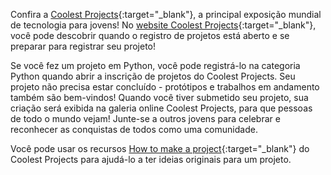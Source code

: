 Confira a [Coolest Projects](https://coolestprojects.org/){:target="_blank"}, a principal exposição mundial de tecnologia para jovens! No [website Coolest Projects](https://coolestprojects.org/){:target="_blank"}, você pode descobrir quando o registro de projetos está aberto e se preparar para registrar seu projeto!

Se você fez um projeto em Python, você pode registrá-lo na categoria Python quando abrir a inscrição de projetos do Coolest Projects. Seu projeto não precisa estar concluído - protótipos e trabalhos em andamento também são bem-vindos! Quando você tiver submetido seu projeto, sua criação será exibida na galeria online Coolest Projects, para que pessoas de todo o mundo vejam! Junte-se a outros jovens para celebrar e reconhecer as conquistas de todos como uma comunidade.

Você pode usar os recursos [How to make a project](https://coolestprojects.org/2020/03/31/how-to-make-a-project-workbook-and-additional-resources/){:target="_blank"} do Coolest Projects para ajudá-lo a ter ideias originais para um projeto.